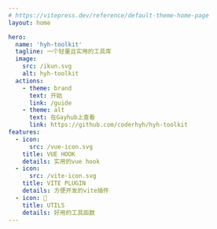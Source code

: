```yaml
---
# https://vitepress.dev/reference/default-theme-home-page
layout: home

hero:
  name: 'hyh-toolkit'
  tagline: 一个轻量且实用的工具库
  image:
    src: /ikun.svg
    alt: hyh-toolkit
  actions:
    - theme: brand
      text: 开始
      link: /guide
    - theme: alt
      text: 在Gayhub上查看
      link: https://github.com/coderhyh/hyh-toolkit
features:
  - icon:
      src: /vue-icon.svg
    title: VUE HOOK
    details: 实用的vue hook
  - icon:
      src: /vite-icon.svg
    title: VITE PLUGIN
    details: 方便开发的vite插件
  - icon: 🔧
    title: UTILS
    details: 好用的工具函数
---
```


<style>
  .VPHome .image-container {
    transform: none !important;
  }
</style>

